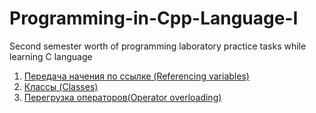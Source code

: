 # Programming-in-Cpp-Language-I
Second semester worth of programming laboratory practice tasks while learning C language

1. [Передача начения по ссылке (Referencing variables)](https://github.com/nazzrrg/Programming-in-Cpp-Language-II/tree/master/Programming%20in%20C%2B%2B/lab1)
2. [Классы (Classes)](https://github.com/nazzrrg/Programming-in-Cpp-Language-II/tree/master/Programming%20in%20C%2B%2B/lab2)
3. [Перегрузка операторов(Operator overloading)](https://github.com/nazzrrg/Programming-in-Cpp-Language-II/blob/master/Programming%20in%20C%2B%2B/lab3/main.cpp)

